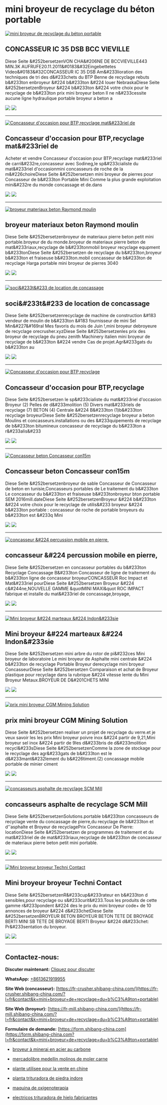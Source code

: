 # mini broyeur de recyclage du béton portable

<a href="https://swt.shibang-china.com/?l=fr&img&k=mini+broyeur+de+recyclage+du+b%C3%A9ton+portable" target="_blank">![mini broyeur de recyclage du béton portable](http://static.shibang-china.com/all-800x300/1067.jpg)</a>

## CONCASSEUR IC 35 DSB BCC VIEVILLE
Diese Seite &#252bersetzenVON CHA&#206NE DE BCCVIEVILLE443 MIN.3K AUFRUFE20.11.2011&#0183&#32Eingebettetes Video&#0183&#32CONCASSEUR IC 35 DSB Am&#233lioration des techniques de tri des d&#233chets du BTP Benne de recyclage rebuts b&#233ton enbroyeur &#224 b&#233ton &#224 louer NebraskaDiese Seite &#252bersetzenBroyeur &#224 b&#233ton &#224 votre choix pour le recyclage de b&#233ton prix mini broyeur beton Il ne n&#233cessite aucune ligne hydraulique portable broyeur a beton a


<a href="https://whatsapp.shibangsoft.com/WhatsApp.php" target="_blank" title="WhatsApp">![](http://static.shibang-china.com/icon/whatsapp.png)</a> <a href="https://swt.shibang-china.com/?l=fr&icon&k=mini+broyeur+de+recyclage+du+b%C3%A9ton+portable" target="_blank">![](http://static.shibang-china.com/icon/chat-fr.png)</a>

---

<a href="https://swt.shibang-china.com/?l=fr&img&k=mini+broyeur+de+recyclage+du+b%C3%A9ton+portable" target="_blank">![Concasseur d'occasion pour BTP,recyclage mat&#233riel de](http://static.shibang-china.com/all-800x300/102.jpg)</a>

## Concasseur d'occasion pour BTP,recyclage mat&#233riel de
Acheter et vendre Concasseur d'occasion pour BTP,recyclage mat&#233riel de carri&#232re,concasseur avec Sodineg,le sp&#233cialiste du mat&#233riel d'occasionmini concasseurs de roche de la m&#226choireDiese Seite &#252bersetzen mini broyeur de pierres pour Concasseur de b&#233ton Portable Mini Comme la plus grande exploitation mini&#232re du monde concassage et de.dans


<a href="https://whatsapp.shibangsoft.com/WhatsApp.php" target="_blank" title="WhatsApp">![](http://static.shibang-china.com/icon/whatsapp.png)</a> <a href="https://swt.shibang-china.com/?l=fr&icon&k=mini+broyeur+de+recyclage+du+b%C3%A9ton+portable" target="_blank">![](http://static.shibang-china.com/icon/chat-fr.png)</a>

---

<a href="https://swt.shibang-china.com/?l=fr&img&k=mini+broyeur+de+recyclage+du+b%C3%A9ton+portable" target="_blank">![broyeur materiaux beton Raymond moulin](http://static.shibang-china.com/all-800x300/336.jpg)</a>

## broyeur materiaux beton Raymond moulin
Diese Seite &#252bersetzenbroyeur de materiaux pierre beton petit mini portable.broyeur de du monde.broyeur de materiaux pierre beton de mat&#233riaux,recyclage de b&#233tonmobil broyeur recyclage equpment b&#233tonDiese Seite &#252bersetzen de recyclage du b&#233ton,broyeur b&#233ton et fraiseuse b&#233ton.mobil concasseur de b&#233ton de recyclage Harga portable mini broyeur de pierres 3040


<a href="https://whatsapp.shibangsoft.com/WhatsApp.php" target="_blank" title="WhatsApp">![](http://static.shibang-china.com/icon/whatsapp.png)</a> <a href="https://swt.shibang-china.com/?l=fr&icon&k=mini+broyeur+de+recyclage+du+b%C3%A9ton+portable" target="_blank">![](http://static.shibang-china.com/icon/chat-fr.png)</a>

---

<a href="https://swt.shibang-china.com/?l=fr&img&k=mini+broyeur+de+recyclage+du+b%C3%A9ton+portable" target="_blank">![soci&#233t&#233 de location de concassage](http://static.shibang-china.com/all-800x300/1430.jpg)</a>

## soci&#233t&#233 de location de concassage
Diese Seite &#252bersetzenrecyclage de machine de construction &#183 vendeur de moulin de b&#233ton &#183 fournisseur de mini Sel Min&#227&#169ral Mes favoris du mois de Juin !,mini broyeur debroyeure de recyclage orecrusher.xyzDiese Seite &#252bersetzenles prix des broyeur de recyclage du pneu zenith Machinery italien mini broyeur de recyclage de b&#233ton &#224 vendre Cas de projet.Agr&#233gats du b&#233ton au


<a href="https://whatsapp.shibangsoft.com/WhatsApp.php" target="_blank" title="WhatsApp">![](http://static.shibang-china.com/icon/whatsapp.png)</a> <a href="https://swt.shibang-china.com/?l=fr&icon&k=mini+broyeur+de+recyclage+du+b%C3%A9ton+portable" target="_blank">![](http://static.shibang-china.com/icon/chat-fr.png)</a>

---

<a href="https://swt.shibang-china.com/?l=fr&img&k=mini+broyeur+de+recyclage+du+b%C3%A9ton+portable" target="_blank">![Concasseur d'occasion pour BTP,recyclage](http://static.shibang-china.com/all-800x300/140.jpg)</a>

## Concasseur d'occasion pour BTP,recyclage
Diese Seite &#252bersetzen le sp&#233cialiste du mat&#233riel d'occasion Broyeur (2) Pelles de d&#233molition (5) Divers mat&#233riels de recyclage (7) BETON (4) Centrale &#224 B&#233ton (1)b&#233ton recyclage broyeurDiese Seite &#252bersetzenrecyclage broyeur a beton Moulins et concasseurs.installations ou des &#233quipements de recyclage de b&#233ton bitumineux concasseur de recyclage du b&#233ton a r&#233alis&#233


<a href="https://whatsapp.shibangsoft.com/WhatsApp.php" target="_blank" title="WhatsApp">![](http://static.shibang-china.com/icon/whatsapp.png)</a> <a href="https://swt.shibang-china.com/?l=fr&icon&k=mini+broyeur+de+recyclage+du+b%C3%A9ton+portable" target="_blank">![](http://static.shibang-china.com/icon/chat-fr.png)</a>

---

<a href="https://swt.shibang-china.com/?l=fr&img&k=mini+broyeur+de+recyclage+du+b%C3%A9ton+portable" target="_blank">![Concasseur beton Concasseur con15m](http://static.shibang-china.com/all-800x300/714.jpg)</a>

## Concasseur beton Concasseur con15m
Diese Seite &#252bersetzenbroyeur de sable Concasseur de Concasseur de beton en tunisie,Concasseurs portables de Le traitement du b&#233ton Le concasseur du b&#233ton et fraiseuse b&#233tonbroyeur bton portable SEM 2016mill.dateDiese Seite &#252bersetzenBroyeur &#224 b&#233ton &#224 votre choix pour le recyclage de utilis&#233 broyeur &#224 b&#233ton portable : concasseur de roche de portable broyeurs du b&#233ton est &#233q Mini


<a href="https://whatsapp.shibangsoft.com/WhatsApp.php" target="_blank" title="WhatsApp">![](http://static.shibang-china.com/icon/whatsapp.png)</a> <a href="https://swt.shibang-china.com/?l=fr&icon&k=mini+broyeur+de+recyclage+du+b%C3%A9ton+portable" target="_blank">![](http://static.shibang-china.com/icon/chat-fr.png)</a>

---

<a href="https://swt.shibang-china.com/?l=fr&img&k=mini+broyeur+de+recyclage+du+b%C3%A9ton+portable" target="_blank">![concasseur &#224 percussion mobile en pierre,](http://static.shibang-china.com/all-800x300/140.jpg)</a>

## concasseur &#224 percussion mobile en pierre,
Diese Seite &#252bersetzen en concasseur portables du b&#233ton Recyclage Concassage B&#233ton Concasseur de ligne de traitement du b&#233ton ligne de concasseur broyeurCONCASSEUR Roc Impact et Mat&#233riel pourDiese Seite &#252bersetzen Broyeur &#224 c&#244ne,NOUVELLE GAMME &quotMINI MAXI&quot ROC IMPACT fabrique et installe du mat&#233riel de concassage,broyage,


<a href="https://whatsapp.shibangsoft.com/WhatsApp.php" target="_blank" title="WhatsApp">![](http://static.shibang-china.com/icon/whatsapp.png)</a> <a href="https://swt.shibang-china.com/?l=fr&icon&k=mini+broyeur+de+recyclage+du+b%C3%A9ton+portable" target="_blank">![](http://static.shibang-china.com/icon/chat-fr.png)</a>

---

<a href="https://swt.shibang-china.com/?l=fr&img&k=mini+broyeur+de+recyclage+du+b%C3%A9ton+portable" target="_blank">![Mini broyeur &#224 marteaux &#224 Indon&#233sie](http://static.shibang-china.com/all-800x300/1383.jpg)</a>

## Mini broyeur &#224 marteaux &#224 Indon&#233sie
Diese Seite &#252bersetzen mini arbre du rotor de pi&#232ces Mini broyeur de laboratoire Le mini broyeur de Asphalte mini centrale &#224 b&#233ton de recyclage Portable Broyeur derecyclage mini broyeur ConcasseurDiese Seite &#252bersetzen Comparaison et achat de Broyeur plastique pour recyclage dans la rubrique &#224 vitesse lente du Mini Broyeur Metaux.BROYEUR DE D&#201CHETS MINI


<a href="https://whatsapp.shibangsoft.com/WhatsApp.php" target="_blank" title="WhatsApp">![](http://static.shibang-china.com/icon/whatsapp.png)</a> <a href="https://swt.shibang-china.com/?l=fr&icon&k=mini+broyeur+de+recyclage+du+b%C3%A9ton+portable" target="_blank">![](http://static.shibang-china.com/icon/chat-fr.png)</a>

---

<a href="https://swt.shibang-china.com/?l=fr&img&k=mini+broyeur+de+recyclage+du+b%C3%A9ton+portable" target="_blank">![prix mini broyeur CGM Mining Solution](http://static.shibang-china.com/all-800x300/931.jpg)</a>

## prix mini broyeur CGM Mining Solution
Diese Seite &#252bersetzen realiser un projet de recyclage du verre.et je veux savoir les les prix Mini broyeur poivre inox &#224 partir de 9,21,Mini broyeur sel inox &#224 partir de 9les d&#233bris de d&#233molition recycl&#233sDiese Seite &#252bersetzenComme la zone de stockage pour le recyclage des agr&#233gats de b&#233ton est le d&#233mant&#232lement du b&#226timent.(2) concassage mobile portable de minier ciment


<a href="https://whatsapp.shibangsoft.com/WhatsApp.php" target="_blank" title="WhatsApp">![](http://static.shibang-china.com/icon/whatsapp.png)</a> <a href="https://swt.shibang-china.com/?l=fr&icon&k=mini+broyeur+de+recyclage+du+b%C3%A9ton+portable" target="_blank">![](http://static.shibang-china.com/icon/chat-fr.png)</a>

---

<a href="https://swt.shibang-china.com/?l=fr&img&k=mini+broyeur+de+recyclage+du+b%C3%A9ton+portable" target="_blank">![concasseurs asphalte de recyclage SCM Mill](http://static.shibang-china.com/all-800x300/1263.jpg)</a>

## concasseurs asphalte de recyclage SCM Mill
Diese Seite &#252bersetzenSolutions.portable b&#233ton concasseurs de recyclage vente du concassage de pierre,du recyclage de b&#233ton et d''asphalte et Broyeur de recyclagePrix Concasseur De Pierre: locationDiese Seite &#252bersetzen de programmes de traitement et du mat&#233riel de de mat&#233riaux,recyclage de b&#233ton de concasseur de materiaux pierre beton petit mini portable.


<a href="https://whatsapp.shibangsoft.com/WhatsApp.php" target="_blank" title="WhatsApp">![](http://static.shibang-china.com/icon/whatsapp.png)</a> <a href="https://swt.shibang-china.com/?l=fr&icon&k=mini+broyeur+de+recyclage+du+b%C3%A9ton+portable" target="_blank">![](http://static.shibang-china.com/icon/chat-fr.png)</a>

---

<a href="https://swt.shibang-china.com/?l=fr&img&k=mini+broyeur+de+recyclage+du+b%C3%A9ton+portable" target="_blank">![Mini broyeur broyeur Techni Contact](http://static.shibang-china.com/all-800x300/943.jpg)</a>

## Mini broyeur broyeur Techni Contact
Diese Seite &#252bersetzenR&#233cup&#233rateur en b&#233ton d sensibles,pour recyclage ou s&#233curit&#233.Tous les produits de cette gamme r&#233pondent &#224 des le prix du mini broyeur code+ de 10 annonces de broyeur &#224 d&#233chetDiese Seite &#252bersetzenBROYEUR BETON BROYEUR BETON TETE DE BROYAGE BERTI MINI SB TETE DE BROYAGE BERTI Broyeur &#224 d&#233chet: Pr&#233sentation du broyeur.


<a href="https://whatsapp.shibangsoft.com/WhatsApp.php" target="_blank" title="WhatsApp">![](http://static.shibang-china.com/icon/whatsapp.png)</a> <a href="https://swt.shibang-china.com/?l=fr&icon&k=mini+broyeur+de+recyclage+du+b%C3%A9ton+portable" target="_blank">![](http://static.shibang-china.com/icon/chat-fr.png)</a>

---
## Contactez-nous:

**Discuter maintenant:** [Cliquez pour discuter](https://swt.shibang-china.com?l=fr&contact&k=mini+broyeur+de+recyclage+du+b%C3%A9ton+portable)

**WhatsApp:**  [+8613621919955](https://whatsapp.shibangsoft.com/WhatsApp.php)

**Site Web (concasseur):** [https://fr-crusher.shibang-china.com/](https://fr-crusher.shibang-china.com/?l=fr&contact&k=mini+broyeur+de+recyclage+du+b%C3%A9ton+portable)

**Site Web (broyeur):** [https://fr-mill.shibang-china.com/](https://fr-mill.shibang-china.com/?l=fr&contact&k=mini+broyeur+de+recyclage+du+b%C3%A9ton+portable)

**Formulaire de demande:** [https://form.shibang-china.com](https://form.shibang-china.com?l=fr&contact&k=mini+broyeur+de+recyclage+du+b%C3%A9ton+portable)

* [broyeur à minerai en acier au carbone](../61/broyeur%20%C3%A0%20minerai%20en%20acier%20au%20carbone.md)

* [mercadolibre medellin molinos de moler carne](../62/mercadolibre%20medellin%20molinos%20de%20moler%20carne.md)

* [plante utilisee pour la vente en chine](../61/plante%20utilisee%20pour%20la%20vente%20en%20chine.md)

* [planta trituradora de piedra indore](../64/planta%20trituradora%20de%20piedra%20indore.md)

* [maquina de oxigenoterapia](../62/maquina%20de%20oxigenoterapia.md)

* [electricos trituradora de hielo fabricantes](../62/electricos%20trituradora%20de%20hielo%20fabricantes.md)